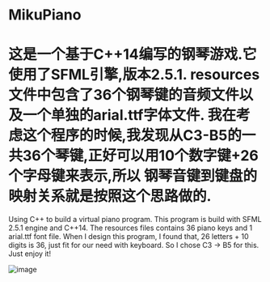 # MikuPiano

这是一个基于C++14编写的钢琴游戏.它使用了SFML引擎,版本2.5.1.
resources文件中包含了36个钢琴键的音频文件以及一个单独的arial.ttf字体文件.
我在考虑这个程序的时候,我发现从C3-B5的一共36个琴键,正好可以用10个数字键+26个字母键来表示,所以
钢琴音键到键盘的映射关系就是按照这个思路做的.
========================================================================================
Using C++ to build a virtual piano program.
This program is build with SFML 2.5.1 engine and C++14. 
The resources files contains 36 piano keys and 1 arial.ttf font file.
When I design this program, I found that, 26 letters + 10 digits is 36, just fit for our need with keyboard. So I chose C3 -> B5 for this.
Just enjoy it!


![image](https://github.com/yuanluo2/MikuPiano/assets/49439486/fb50057f-d293-4be6-9cf6-d0128e1bdd15)

